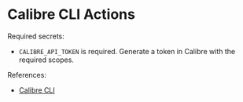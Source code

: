 # Calibre CLI Actions

Required secrets:

- `CALIBRE_API_TOKEN` is required. Generate a token in Calibre with the required scopes.

References:

- [Calibre CLI](https://calibreapp.com/cli)
